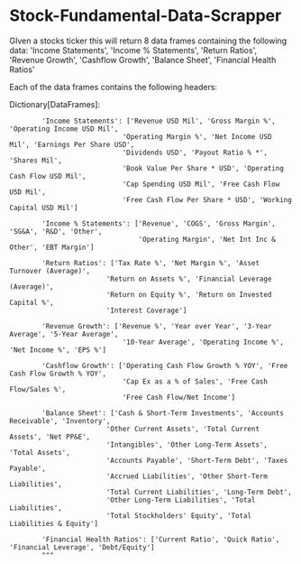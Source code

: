 # Stock-Fundamental-Data-Scrapper
GIven a stocks ticker this will return 8 data frames containing the following data:
'Income Statements', 'Income % Statements', 'Return Ratios', 'Revenue Growth', 'Cashflow Growth', 'Balance Sheet', 'Financial Health Ratios'

Each of the data frames contains the following headers:

Dictionary[DataFrames]:

            'Income Statements': ['Revenue USD Mil', 'Gross Margin %', 'Operating Income USD Mil',
                                'Operating Margin %', 'Net Income USD Mil', 'Earnings Per Share USD',
                                'Dividends USD', 'Payout Ratio % *', 'Shares Mil',
                                'Book Value Per Share * USD', 'Operating Cash Flow USD Mil',
                                'Cap Spending USD Mil', 'Free Cash Flow USD Mil',
                                'Free Cash Flow Per Share * USD', 'Working Capital USD Mil']

            'Income % Statements': ['Revenue', 'COGS', 'Gross Margin', 'SG&A', 'R&D', 'Other',
                                    'Operating Margin', 'Net Int Inc & Other', 'EBT Margin']

            'Return Ratios': ['Tax Rate %', 'Net Margin %', 'Asset Turnover (Average)',
                            'Return on Assets %', 'Financial Leverage (Average)',
                            'Return on Equity %', 'Return on Invested Capital %',
                            'Interest Coverage']

            'Revenue Growth': ['Revenue %', 'Year over Year', '3-Year Average', '5-Year Average',
                                '10-Year Average', 'Operating Income %', 'Net Income %', 'EPS %']

            'Cashflow Growth': ['Operating Cash Flow Growth % YOY', 'Free Cash Flow Growth % YOY',
                                'Cap Ex as a % of Sales', 'Free Cash Flow/Sales %',
                                'Free Cash Flow/Net Income']
                                
            'Balance Sheet': ['Cash & Short-Term Investments', 'Accounts Receivable', 'Inventory',
                            'Other Current Assets', 'Total Current Assets', 'Net PP&E',
                            'Intangibles', 'Other Long-Term Assets', 'Total Assets',
                            'Accounts Payable', 'Short-Term Debt', 'Taxes Payable',
                            'Accrued Liabilities', 'Other Short-Term Liabilities',
                            'Total Current Liabilities', 'Long-Term Debt',
                            'Other Long-Term Liabilities', 'Total Liabilities',
                            'Total Stockholders' Equity', 'Total Liabilities & Equity']

            'Financial Health Ratios': ['Current Ratio', 'Quick Ratio', 'Financial Leverage', 'Debt/Equity']
            """

